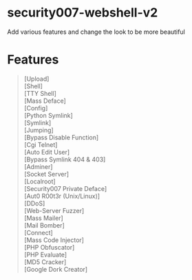 # security007-webshell-v2
Add various features and change the look to be more beautiful
# Features
> [Upload] <br>
> [Shell] <br>
> [TTY Shell] <br>
> [Mass Deface] <br>
> [Config] <br>
> [Python Symlink] <br>
> [Symlink] <br>
> [Jumping] <br>
> [Bypass Disable Function] <br>
> [Cgi Telnet] <br>
> [Auto Edit User] <br>
> [Bypass Symlink 404 & 403] <br>
> [Adminer] <br>
> [Socket Server] <br>
> [Localroot] <br>
> [Security007 Private Deface] <br>
> [Aut0 R00t3r (Unix/Linux)] <br>
> [DDoS] <br>
> [Web-Server Fuzzer] <br>
> [Mass Mailer] <br>
> [Mail Bomber] <br>
> [Connect] <br>
> [Mass Code Injector] <br>
> [PHP Obfuscator] <br>
> [PHP Evaluate]<br>
> [MD5 Cracker] <br>
> [Google Dork Creator] <br>
